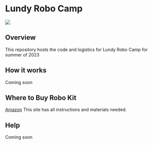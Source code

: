 # Lundy Robo Camp

<img src="./images/makeblock.jpg">

## Overview


This repository hosts the code and logistics for Lundy Robo Camp for summer of 2023


## How it works
Coming soon


## Where to Buy Robo Kit
[Amazon](https://www.amazon.com/Makeblock-Mechanical-Entry-Level-Programming-Creativity/dp/B00SK5RUQY)
This site has all instructions and materials needed.

## Help
Coming soon
